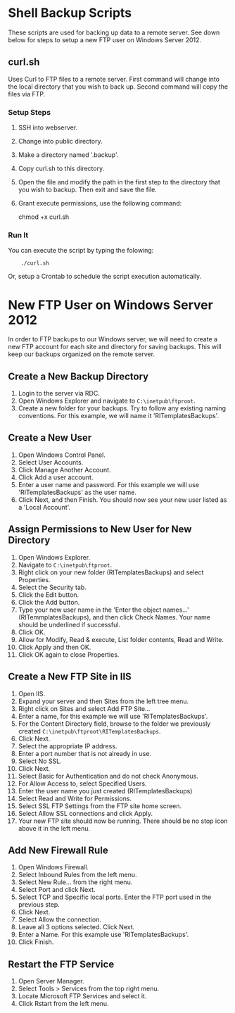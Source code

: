 # Shell Backup Scripts

These scripts are used for backing up data to a remote server. See down below for steps to setup a new FTP user on Windows Server 2012.

## curl.sh

Uses Curl to FTP files to a remote server. First command will change into the local directory that you wish to back up. Second command will copy the files via FTP.

### Setup Steps

1. SSH into webserver.
2. Change into public directory.
3. Make a directory named '.backup'.
4. Copy curl.sh to this directory.
5. Open the file and modify the path in the first step to the directory that you wish to backup. Then exit and save the file.
6. Grant execute permissions, use the following command:
    
    chmod +x curl.sh

### Run It

You can execute the script by typing the folowing:

        ./curl.sh

Or, setup a Crontab to schedule the script execution automatically.

# New FTP User on Windows Server 2012

In order to FTP backups to our Windows server, we will need to create a new FTP account for each site and directory for saving backups. This will keep our backups organized on the remote server.

## Create a New Backup Directory

1. Login to the server via RDC.
2. Open Windows Explorer and navigate to `C:\inetpub\ftproot`.
3. Create a new folder for your backups. Try to follow any existing naming conventions. For this example, we will name it 'RITemplatesBackups'.

## Create a New User

1. Open Windows Control Panel.
2. Select User Accounts.
3. Click Manage Another Account.
4. Click Add a user account.
5. Enter a user name and password. For this example we will use 'RITemplatesBackups' as the user name.
6. Click Next, and then Finish. You should now see your new user listed as a 'Local Account'.

## Assign Permissions to New User for New Directory

1. Open Windows Explorer.
2. Navigate to `C:\inetpub\ftproot`.
3. Right click on your new folder (RITemplatesBackups) and select Properties.
4. Select the Security tab.
5. Click the Edit button.
6. Click the Add button.
7. Type your new user name in the 'Enter the object names...' (RITemmplatesBackups), and then click Check Names. Your name should be underlined if successful.
8. Click OK.
9. Allow for Modify, Read & execute, List folder contents, Read and Write.
10. Click Apply and then OK.
11. Click OK again to close Properties.

## Create a New FTP Site in IIS

1. Open IIS.
2. Expand your server and then Sites from the left tree menu.
3. Right click on Sites and select Add FTP Site...
4. Enter a name, for this example we will use 'RITemplatesBackups'.
5. For the Content Directory field, browse to the folder we previously created `C:\inetpub\ftproot\RITemplatesBackups`.
6. Click Next.
7. Select the appropriate IP address.
8. Enter a port number that is not already in use.
9. Select No SSL.
10. Click Next.
11. Select Basic for Authentication and do not check Anonymous.
12. For Allow Access to, select Specified Users.
13. Enter the user name you just created (RITemplatesBackups)
14. Select Read and Write for Permissions.
15. Select SSL FTP Settings from the FTP site home screen.
16. Select Allow SSL connections and click Apply.
15. Your new FTP site should now be running. There should be no stop icon above it in the left menu.

## Add New Firewall Rule

1. Open Windows Firewall.
2. Select Inbound Rules from the left menu.
3. Select New Rule... from the right menu.
4. Select Port and click Next.
5. Select TCP and Specific local ports. Enter the FTP port used in the previous step.
6. Click Next.
7. Select Allow the connection.
8. Leave all 3 options selected. Click Next.
9. Enter a Name. For this example use 'RITemplatesBackups'.
10. Click Finish.

## Restart the FTP Service

1. Open Server Manager.
2. Select Tools > Services from the top right menu.
3. Locate Microsoft FTP Services and select it.
4. Click Rstart from the left menu.




















